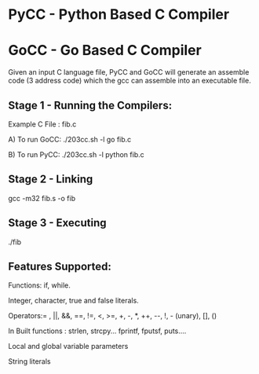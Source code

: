 # PyCC - Python Based C Compiler
# GoCC - Go Based C Compiler


Given an input C language file, PyCC and GoCC will generate an assemble code (3 address code) which the gcc can assemble into an executable file.

## Stage 1 - Running the Compilers:
  Example C File : fib.c
  
  A) To run GoCC:
   ./203cc.sh -l go fib.c
   
  B) To run PyCC:
  ./203cc.sh -l python fib.c
  
## Stage 2 - Linking
 gcc -m32 fib.s -o fib

## Stage 3 - Executing
 ./fib 
  
  
## Features Supported:

Functions: if, while.

Integer, character, true and false literals. 

Operators:= ,  ||, &&, ==, !=, <, >=, +, -, *, ++, --, !, - (unary), [], ()

In Built functions :
strlen, strcpy...
fprintf, fputsf, puts....

Local and global variable parameters

String literals
